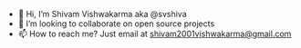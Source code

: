 - 👋 Hi, I’m Shivam Vishwakarma aka @svshiva
- 💞️ I’m looking to collaborate on open source projects
- 📫 How to reach me? Just email at shivam2001vishwakarma@gmail.com
